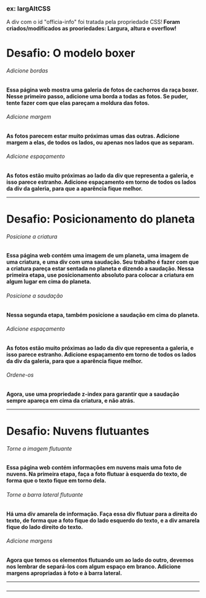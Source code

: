 <H3>ex: largAltCSS</H3>
<p>A div com o id "officia-info" foi tratada pela propriedade CSS!<b>
Foram criados/modificados as prooriedades: Largura, altura e overflow!</p>

<h1>Desafio: O modelo boxer</h1>
<h6>Adicione bordas</h6>
<p>Essa página web mostra uma galeria de fotos de cachorros da raça boxer. Nesse primeiro passo, adicione uma borda a todas as fotos. Se puder, tente fazer com que elas pareçam a moldura das fotos.</p>
<h6>Adicione margem</h6>
<p>As fotos parecem estar muito próximas umas das outras. Adicione margem a elas, de todos os lados, ou apenas nos lados que as separam.</p>
<h6>Adicione espaçamento</h6>
<p>As fotos estão muito próximas ao lado da div que representa a galeria, e isso parece estranho. Adicione espaçamento em torno de todos os lados da div da galeria, para que a aparência fique melhor.</p>
<hr size="10" width="100%">

<h1>Desafio: Posicionamento do planeta</h1>
<h6>Posicione a criatura</h6>
<p>Essa página web contém uma imagem de um planeta, uma imagem de uma criatura, e uma div com uma saudação. Seu trabalho é fazer com que a criatura pareça estar sentada no planeta e dizendo a saudação. Nessa primeira etapa, use posicionamento absoluto para colocar a criatura em algum lugar em cima do planeta.</p>
<h6>Posicione a saudação</h6>
<p>Nessa segunda etapa, também posicione a saudação em cima do planeta.</p>
<h6>Adicione espaçamento</h6>
<p>As fotos estão muito próximas ao lado da div que representa a galeria, e isso parece estranho. Adicione espaçamento em torno de todos os lados da div da galeria, para que a aparência fique melhor.</p>
<h6>Ordene-os</h6>
<p>Agora, use uma propriedade z-index para garantir que a saudação sempre apareça em cima da criatura, e não atrás.</p>
<hr size="10" width="100%">

<h1>Desafio: Nuvens flutuantes</h1>
<h6>Torne a imagem flutuante</h6>
<p>Essa página web contém informações em nuvens mais uma foto de nuvens. Na primeira etapa, faça a foto flutuar à esquerda do texto, de forma que o texto fique em torno dela.</p>
<h6>Torne a barra lateral flutuante</h6>
<p>Há uma div amarela de informação. Faça essa div flutuar para a direita do texto, de forma que a foto fique do lado esquerdo do texto, e a div amarela fique do lado direito do texto.</p>
<h6>Adicione margens</h6>
<p>Agora que temos os elementos flutuando um ao lado do outro, devemos nos lembrar de separá-los com algum espaço em branco. Adicione margens apropriadas à foto e à barra lateral.</p>
<hr size="10" width="100%">

<h3></h3>
<hr size="10" width="100%">